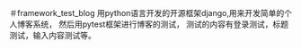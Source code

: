 ＃framework_test_blog
用python语言开发的开源框架django,用来开发简单的个人博客系统，
然后用pytest框架进行博客的测试，
测试的内容有登录测试，标题测试，输入内容测试等。
